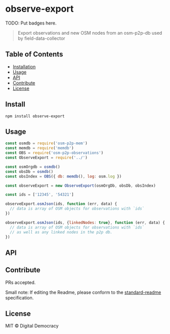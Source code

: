 # observe-export


TODO: Put badges here.

> Export observations and new OSM nodes from an osm-p2p-db used by field-data-collector

## Table of Contents

- [Installation](#installation)
- [Usage](#usage)
- [API](#api)
- [Contribute](#contribute)
- [License](#license)

## Install

```
npm install observe-export
```

## Usage

```js
const osmdb = require('osm-p2p-mem')
const memdb = require('memdb')
const OBS = require('osm-p2p-observations')
const ObserveExport = require('../')

const osmOrgdb = osmdb()
const obsDb = osmdb()
const obsIndex = OBS({ db: memdb(), log: osm.log })

const observeExport = new ObserveExport(osmOrgDb, obsDb, obsIndex)

const ids = ['12345', '54321']

observeExport.osmJson(ids, function (err, data) {
  // data is array of OSM objects for observations with `ids`
})

observeExport.osmJson(ids, {linkedNodes: true}, function (err, data) {
  // data is array of OSM objects for observations with `ids`
  // as well as any linked nodes in the p2p db.
})

```

## API

## Contribute

PRs accepted.

Small note: If editing the Readme, please conform to the [standard-readme](https://github.com/RichardLitt/standard-readme) specification.

## License

MIT © Digital Democracy
